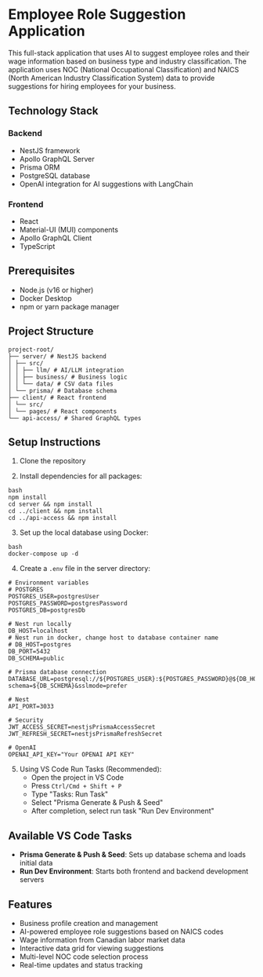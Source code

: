 # Employee Role Suggestion Application

This full-stack application that uses AI to suggest employee roles and their wage information based on business type and industry classification. The application uses NOC (National Occupational Classification) and NAICS (North American Industry Classification System) data to provide suggestions for hiring employees for your business.

## Technology Stack

### Backend

- NestJS framework
- Apollo GraphQL Server
- Prisma ORM
- PostgreSQL database
- OpenAI integration for AI suggestions with LangChain

### Frontend

- React
- Material-UI (MUI) components
- Apollo GraphQL Client
- TypeScript

## Prerequisites

- Node.js (v16 or higher)
- Docker Desktop
- npm or yarn package manager

## Project Structure

```
project-root/
├── server/ # NestJS backend
│ ├── src/
│ │ ├── llm/ # AI/LLM integration
│ │ ├── business/ # Business logic
│ │ └── data/ # CSV data files
│ └── prisma/ # Database schema
├── client/ # React frontend
│ └── src/
│ └── pages/ # React components
└── api-access/ # Shared GraphQL types
```

## Setup Instructions

1. Clone the repository

2. Install dependencies for all packages:

```
bash
npm install
cd server && npm install
cd ../client && npm install
cd ../api-access && npm install
```

3. Set up the local database using Docker:

```
bash
docker-compose up -d
```

4. Create a `.env` file in the server directory:

```
# Environment variables
# POSTGRES
POSTGRES_USER=postgresUser
POSTGRES_PASSWORD=postgresPassword
POSTGRES_DB=postgresDb

# Nest run locally
DB_HOST=localhost
# Nest run in docker, change host to database container name
# DB_HOST=postgres
DB_PORT=5432
DB_SCHEMA=public

# Prisma database connection
DATABASE_URL=postgresql://${POSTGRES_USER}:${POSTGRES_PASSWORD}@${DB_HOST}:${DB_PORT}/${POSTGRES_DB}?schema=${DB_SCHEMA}&sslmode=prefer

# Nest
API_PORT=3033

# Security
JWT_ACCESS_SECRET=nestjsPrismaAccessSecret
JWT_REFRESH_SECRET=nestjsPrismaRefreshSecret

# OpenAI
OPENAI_API_KEY="Your OPENAI API KEY"
```

5. Using VS Code Run Tasks (Recommended):
   - Open the project in VS Code
   - Press `Ctrl/Cmd + Shift + P`
   - Type "Tasks: Run Task"
   - Select "Prisma Generate & Push & Seed"
   - After completion, select run task "Run Dev Environment"

## Available VS Code Tasks

- **Prisma Generate & Push & Seed**: Sets up database schema and loads initial data
- **Run Dev Environment**: Starts both frontend and backend development servers

## Features

- Business profile creation and management
- AI-powered employee role suggestions based on NAICS codes
- Wage information from Canadian labor market data
- Interactive data grid for viewing suggestions
- Multi-level NOC code selection process
- Real-time updates and status tracking
